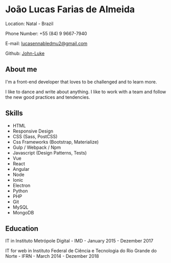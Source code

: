 # João Lucas Farias de Almeida #

Location: Natal - Brazil

Phone Number: +55 (84) 9 9667-7940

E-mail: lucasennabledmu2@gmail.com

Github: [John-Luke](https://github.com/John-Luke/)

## About me

I'm a front-end developer that loves to be challenged and to learn more.

I like to dance and write about anything. I like to work with a team and follow the new good practices and tendencies.

## Skills

- HTML
- Responsive Design
- CSS (Sass, PostCSS)
- Css Frameworks (Bootstrap, Materialize)
- Gulp / Webpack / Npm
- Javascript (Design Patterns, Tests)
- Vue
- React
- Angular
- Node
- Ionic
- Electron
- Python
- PHP
- Git
- MySQL
- MongoDB

## Education

IT in Instituto Metrópole Digital - IMD - January 2015 - Dezember 2017

IT for web in Instituto Federal de Ciência e Tecnologia do Rio Grande do Norte - IFRN - March 2014 - Dezember 2018
